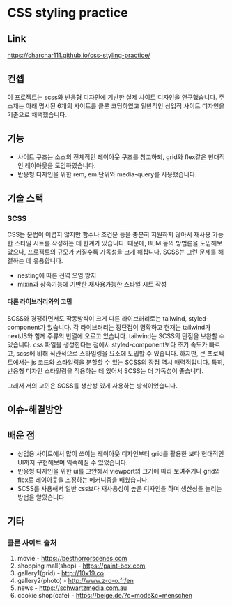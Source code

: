 # CSS styling practice

## Link
https://charchar111.github.io/css-styling-practice/

## 컨셉

이 프로젝트는 scss와 반응형 디자인에 기반한 실제 사이트 디자인을 연구했습니다. 
주 소재는 아래 명시된 6개의 사이트를 클론 코딩하였고 일반적인 상업적 사이트 디자인을 기준으로 채택했습니다.

## 기능

- 사이트 구조는 소스의 전체적인 레이아웃 구조를 참고하되, grid와 flex같은 현대적인 레이아웃을 도입하였습니다.
- 반응형 디자인을 위한 rem, em 단위와 media-query를 사용했습니다.


## 기술 스택
### SCSS
CSS는 문법이 어렵지 않지만 함수나 조건문 등을 충분히 지원하지 않아서 재사용 가능한 스타일 시트를 작성하는 데 한계가 있습니다. 때문에, BEM 등의 방법론을 도입해보았으나, 프로젝트의 규모가 커질수록 가독성을 크게 해칩니다.
SCSS는 그런 문제를 해결하는 데 유용합니다. 

- nesting에 따른 전역 오염 방지
- mixin과 상속기능에 기반한 재사용가능한 스타일 시트 작성

#### 다른 라이브러리와의 고민
SCSS와 경쟁하면서도 작동방식이 크게 다른 라이브러리로는 tailwind, styled-component가 있습니다. 각 라이브러리는 장단점이 명확하고 현재는 tailwind가 nextJS와 함께 주류의 반열에 오르고 있습니다.
tailwind는 SCSS의 단점을 보완할 수 있습니다. css 파일을 생성한다는 점에서 styled-component보다 초기 속도가 빠르고, scss에 비해 직관적으로 스타일링을 요소에 도입할 수 있습니다.
하지만, 큰 프로젝트에서는 js 코드와 스타일링을 분할할 수 있는 SCSS의 장점 역시 매력적입니다. 특히, 반응형 디자인 스타일링을 적용하는 데 있어서 SCSS는 더 가독성이 좋습니다.

그래서 저의 고민은 SCSS를 생산성 있게 사용하는 방식이었습니다.


## 이슈-해결방안

## 배운 점

- 상업용 사이트에서 많이 쓰이는 레이아웃 디자인부터 grid를 활용한 보다 현대적인 UI까지 구현해보며 익숙해질 수 있었습니다.
- 반응형 디자인을 위한 ui를 고안해서 viewport의 크기에 따라 보여주거나 grid와 flex로 레이아웃을 조정하는 메커니즘을 배웠습니다.
- SCSS를 사용해서 일반 css보다 재사용성이 높은 디자인을 하며 생산성을 늘리는 방법을 알았습니다.

## 기타
### 클론 사이트 출처
1. movie - https://besthorrorscenes.com
2. shopping mall(shop) - https://paint-box.com
3. gallery1(grid) - http://10x19.co
4. gallery2(photo) - http://www.z-o-o.fr/en
5. news - https://schwartzmedia.com.au
6. cookie shop(cafe) - https://beige.de/?c=mode&c=menschen

